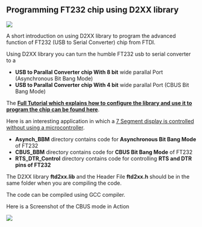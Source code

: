 ## Programming FT232 chip using D2XX library 
<img src = "http://www.xanthium.in/sites/default/files/site-images/ft232-develop-d2xx-library/ft232-development-d2xx-library-620px.jpg" />

A short introduction on using D2XX library to program the advanced function of FT232 (USB to Serial Converter) chip from FTDI.

Using D2XX library you can turn the humble FT232 usb to serial converter to a

- **USB to Parallal Converter chip With 8 bit** wide parallal Port (Asynchronous Bit Bang Mode)
- **USB to Parallal Converter chip With 4 bit** wide parallal Port (CBUS Bit Bang Mode)
 

The <a href = "http://www.xanthium.in/ftdi-ft232-chip-development-using-d2xx-library">**Full Tutorial which explains how to configure the library and use it to program the chip can be found here**</a>. 

Here is an interesting application in which a <a href ="http://xanthium.in/interfacing-7-segment-led-display-with-ft232-and-d2xx-library">7 Segment display is controlled without using a microcontroller</a>. 

- **Asynch_BBM** directory contains code for **Asynchronous Bit Bang Mode** of FT232
- **CBUS_BBM** directory contains code for **CBUS Bit Bang Mode** of FT232
- **RTS_DTR_Control** directory contains code for controlling **RTS and DTR pins of FT232**

The D2XX library **ftd2xx.lib** and the Header File **ftd2xx.h** should be in the same folder when you are compiling the code.

The code can be compiled using GCC compiler.

Here is a Screenshot of the CBUS mode in Action 

<img src = "http://www.xanthium.in/sites/default/files/site-images/ft232-cbus-bit-bang-mode/compiling-ft232-cbus-bit-bang-code-d2xx.jpg" />

